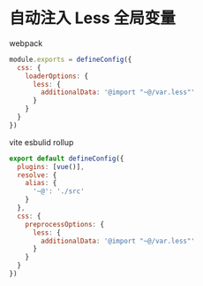 # 自动注入 Less 全局变量

webpack

```javascript
module.exports = defineConfig({
  css: {
    loaderOptions: {
      less: {
        additionalData: '@import "~@/var.less"'
      }
    }
  }
})
```

vite esbulid rollup

```javascript
export default defineConfig({
  plugins: [vue()],
  resolve: {
    alias: {
      '~@': './src'
    }
  },
  css: {
    preprocessOptions: {
      less: {
        additionalData: '@import "~@/var.less"'
      }
    }
  }
})
```
